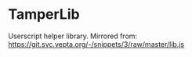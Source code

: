 # TamperLib
Userscript helper library. Mirrored from: https://git.svc.vepta.org/-/snippets/3/raw/master/lib.js

